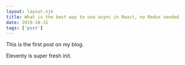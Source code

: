 ```yaml
---
layout: layout.njk 
title: What is the best way to use async in React, no Redux needed
date: 2019-10-31
tags: ['post']
---
```

This is the first post on my blog.
 
Eleventy is super fresh init.